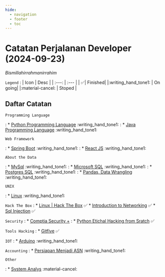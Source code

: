 ```yaml
---
hide:
  - navigation
  - footer
  - toc
---
```

# Catatan Perjalanan Developer (2024-09-23)
*Bismillahirrahmanirrahim*

`Legend`
:   | Icon | Desc |
    | :---: | :--- |
    | :white_check_mark:| Finished|
    |:writing_hand_tone1: | On going|
    |:material-cancel: | Stoped |
## Daftar Catatan
`Programming Language`

:    * [Python Programming Language](Programming%20Language/Python/index.md) :writing_hand_tone1:
:    * [Java Programming Language](Programming%20Language/Java/index.md) :writing_hand_tone1:


`Web Framework`

:   * [Spring Boot](Web%20Framework/Spring%20Boot/index.md) :writing_hand_tone1:
:   * [React JS](Web%20Framework/React/index.md) :writing_hand_tone1:

`About the Data`

:    *  [MySql](DBMS/Catatan%20MySql/index.md) :writing_hand_tone1:
:    *  [Microsoft SQL](DBMS/Catatan%20MSSQL/additional-note.md) :writing_hand_tone1:
:    *  [Postgres SQL](DBMS/Catatan%20PostgreSQL/catatan.md) :writing_hand_tone1:
:    *  [Pandas, Data Wrangling](All%20Bout%20Data/Data%20Wrangling/01.%20Index.md) :writing_hand_tone1:


`UNIX`

:   *   [Linux](Technology/Catatan%20Linux%20Bible/index.md) :writing_hand_tone1:


`Hack The Box`
:   *   [Linux | Hack The Box](Hack%20The%20Box/Catatan%20Linux%20HTB/index.md) :white_check_mark:
    *   [Introduction to Networking](Hack%20The%20Box/Introduction%20to%20Networking/01.%20Network%20Structure.md) :white_check_mark:
    *   [Sql Injection](Hack%20The%20Box/Sql%20Injection/01.%20Index.md) :white_check_mark:

`Security`
:   *   [Comptia Security +](hacking/Comptia%20Security%20+/01.%20index.md)
:   *   [Python Etichal Hacking from Sratch](Hacking/Python%20Etichal%20Hacking%20from%20Scratch/01.%20Index.md) :white_check_mark:

`Tools Hacking`
:   *   [Gitfive](Hacking/Tools/Gitfive/01.%20Index.md) :white_check_mark:


`IOT`
:   *   [Arduino](Technology/Catatan%20Arduino/index.md) :writing_hand_tone1:

`Accounting`
:   *   [Persiapan Menjadi ASN](Accounting/Akuntansi%20Sektor%20Publik/index.md) :writing_hand_tone1:

`Other`

:   *   [System Analys](Technology/Catatan%20System%20Analys/index.md) :material-cancel:

<!-- `Agama`

:   *   [Wabah & Penyakit Ujian dari Allah](Deen/Catatan%20Bunda/index.md)s -->